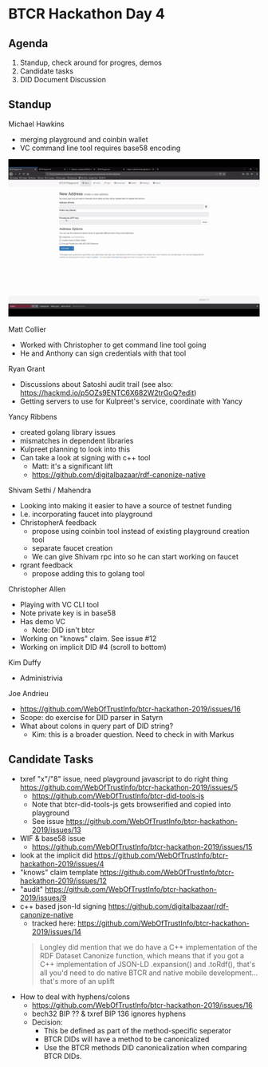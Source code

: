 # BTCR Hackathon Day 4

## Agenda

1. Standup, check around for progres, demos
2. Candidate tasks
3. DID Document Discussion

## Standup

Michael Hawkins
- merging playground and coinbin wallet
- VC command line tool requires base58 encoding

![BTCR Playground Wallet Screenshot](hawkins_playground_wallet.png)

Matt Collier
- Worked with Christopher to get command line tool going
- He and Anthony can sign credentials with that tool

Ryan Grant
- Discussions about Satoshi audit trail (see also: https://hackmd.io/p5OZs9ENTC6X682W2trGoQ?edit)
- Getting servers to use for Kulpreet's service, coordinate with Yancy

Yancy Ribbens
- created golang library issues
- mismatches in dependent libraries
- Kulpreet planning to look into this
- Can take a look at signing with c++ tool
    - Matt: it's a significant lift
    - https://github.com/digitalbazaar/rdf-canonize-native

Shivam Sethi / Mahendra
- Looking into making it easier to have a source of testnet funding
- I.e. incorporating faucet into playground
- ChristopherA feedback
    - propose using coinbin tool instead of existing playground creation tool
    - separate faucet creation
    - We can give Shivam rpc into so he can start working on faucet 
- rgrant feedback
    - propose adding this to golang tool

Christopher Allen
- Playing with VC CLI tool
- Note private key is in base58
- Has demo VC
    - Note: DID isn't btcr
- Working on "knows" claim. See issue #12
- Working on implicit DID #4 (scroll to bottom)

Kim Duffy
- Administrivia

Joe Andrieu
- https://github.com/WebOfTrustInfo/btcr-hackathon-2019/issues/16
- Scope: do exercise for DID parser in Satyrn
- What about colons in query part of DID string?
    - Kim: this is a broader question. Need to check in with Markus


## Candidate Tasks

- txref "x"/"8" issue, need playground javascript to do right thing https://github.com/WebOfTrustInfo/btcr-hackathon-2019/issues/5
    - https://github.com/WebOfTrustInfo/btcr-did-tools-js
    - Note that btcr-did-tools-js gets browserified and copied into playground
    - See issue https://github.com/WebOfTrustInfo/btcr-hackathon-2019/issues/13
- WIF & base58 issue
    - https://github.com/WebOfTrustInfo/btcr-hackathon-2019/issues/15
- look at the implicit did https://github.com/WebOfTrustInfo/btcr-hackathon-2019/issues/4
- "knows" claim template https://github.com/WebOfTrustInfo/btcr-hackathon-2019/issues/12
- "audit" https://github.com/WebOfTrustInfo/btcr-hackathon-2019/issues/9
- c++ based json-ld signing https://github.com/digitalbazaar/rdf-canonize-native
    - tracked here: https://github.com/WebOfTrustInfo/btcr-hackathon-2019/issues/14
    > Longley did mention that we do have a C++ implementation of the RDF
    > Dataset Canonize function, which means that if you got a C++
    > implementation of JSON-LD .expansion() and .toRdf(), that's all you'd
    > need to do native BTCR and native mobile development... that's more of an uplift
- How to deal with hyphens/colons
    - https://github.com/WebOfTrustInfo/btcr-hackathon-2019/issues/16
    - bech32 BIP ?? & txref BIP 136 ignores hyphens
    - Decision:
        - This be defined as part of the method-specific seperator
        - BTCR DIDs will have a method to be canonicalized
        - Use the BTCR methods DID canonicalization when comparing BTCR DIDs.

